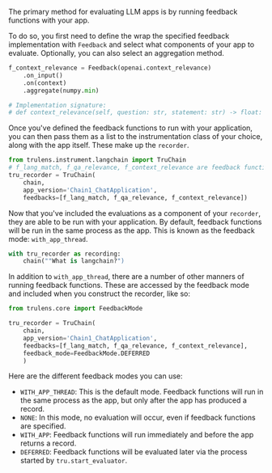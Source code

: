 The primary method for evaluating LLM apps is by running feedback functions with
your app.

To do so, you first need to define the wrap the specified feedback
implementation with `Feedback` and select what components of your app to
evaluate. Optionally, you can also select an aggregation method.

```python
f_context_relevance = Feedback(openai.context_relevance)
    .on_input()
    .on(context)
    .aggregate(numpy.min)

# Implementation signature:
# def context_relevance(self, question: str, statement: str) -> float:
```

Once you've defined the feedback functions to run with your application, you can
then pass them as a list to the instrumentation class of your choice, along with
the app itself. These make up the `recorder`.

```python
from trulens.instrument.langchain import TruChain
# f_lang_match, f_qa_relevance, f_context_relevance are feedback functions
tru_recorder = TruChain(
    chain,
    app_version='Chain1_ChatApplication',
    feedbacks=[f_lang_match, f_qa_relevance, f_context_relevance])
```

Now that you've included the evaluations as a component of your `recorder`, they
are able to be run with your application. By default, feedback functions will be
run in the same process as the app. This is known as the feedback mode:
`with_app_thread`.

```python
with tru_recorder as recording:
    chain(""What is langchain?")
```

In addition to `with_app_thread`, there are a number of other manners of running
feedback functions. These are accessed by the feedback mode and included when
you construct the recorder, like so:

```python
from trulens.core import FeedbackMode

tru_recorder = TruChain(
    chain,
    app_version='Chain1_ChatApplication',
    feedbacks=[f_lang_match, f_qa_relevance, f_context_relevance],
    feedback_mode=FeedbackMode.DEFERRED
    )
```

Here are the different feedback modes you can use:

- `WITH_APP_THREAD`: This is the default mode. Feedback functions will run in the
  same process as the app, but only after the app has produced a record.
- `NONE`: In this mode, no evaluation will occur, even if feedback functions are
  specified.
- `WITH_APP`: Feedback functions will run immediately and before the app returns a
  record.
- `DEFERRED`: Feedback functions will be evaluated later via the process started
  by `tru.start_evaluator`.

